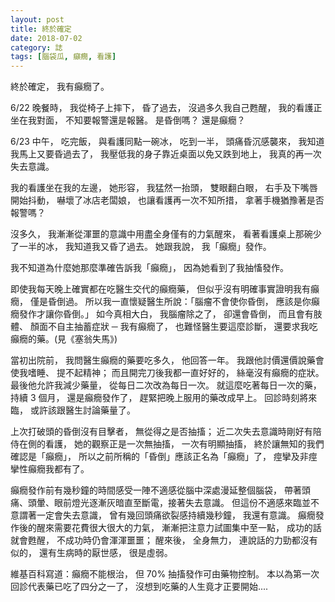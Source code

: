 ```yaml
---
layout: post
title: 終於確定
date: 2018-07-02
category: 誌
tags: [腦袋瓜, 癲癇, 看護]
---
```


終於確定，
我有癲癇了。

6/22 晚餐時，
我從椅子上摔下，
昏了過去，
沒過多久我自己甦醒，
我的看護正坐在我對面，
不知要報警還是報醫。
是昏倒嗎？
還是癲癇？

<!--more-->
6/23 中午，
吃完飯，
與看護同點一碗冰，
吃到一半，
頭痛昏沉感襲來，
我知道我馬上又要昏過去了，
我壓低我的身子靠近桌面以免又跌到地上，
我真的再一次失去意識。

我的看護坐在我的左邊，
她形容，
我猛然一抬頭，
雙眼翻白眼，
右手及下嘴唇開始抖動，
嚇壞了冰店老闆娘，
也讓看護再一次不知所措，
拿著手機猶豫著是否報警嗎？

沒多久，
我漸漸從渾噩的意識中用盡全身僅有的力氣醒來，
看著看護桌上那碗少了一半的冰，
我知道我又昏了過去。
她跟我說，
我「癲癇」發作。

我不知道為什麼她那麼準確告訴我「癲癇」，
因為她看到了我抽慉發作。

即使我每天晚上確實都在吃醫生交代的癲癇藥，
但似乎沒有明確事實證明我有癲癇，
僅是昏倒過。
所以我一直懷疑醫生所說：「腦瘤不會使你昏倒，
應該是你癲癇發作才讓你昏倒。」
如今真相大白，
我腦瘤除之了，
卻還會昏倒，
而且會有肢體、 顏面不自主抽蓄症狀 ─ 我有癲癇了，
也難怪醫生要這麼診斷，
還要求我吃癲癇的藥。(見《塞翁失馬》)

當初出院前，
我問醫生癲癇的藥要吃多久，
他回答一年。
我跟他討價還價說藥會使我嗜睡、 提不起精神；
而且開完刀後我都一直好好的，
絲毫沒有癲癇的症狀。
最後他允許我減少藥量，
從每日二次改為每日一次。
就這麼吃著每日一次的藥，
持續 3 個月，
還是癲癇發作了，
趕緊把晚上服用的藥改成早上。
回診時刻將來臨，
或許該跟醫生討論藥量了。

上次打破頭的昏倒沒有目擊者，
無從得之是否抽搐；
近二次失去意識時剛好有陪侍在側的看護，
她的觀察正是一次無抽搐，
一次有明顯抽搐，
終於讓無知的我們確認是「癲癇」，
所以之前所稱的「昏倒」應該正名為「癲癇」了，
痙攣及非痙攣性癲癇我都有了。

癲癇發作前有幾秒鐘的時間感受一陣不適感從腦中深處漫延整個腦袋，
帶著頭痛、頭暈、眼前燈光逐漸灰暗直至斷電，接著失去意識。
但這份不適感來臨並不意謂著一定會失去意識，
曾有幾回頭痛欲裂感持續幾秒鐘，
我還有意識。
癲癇發作後的醒來需要花費很大很大的力氣，
漸漸把注意力試圖集中至一點，
成功的話就會甦醒，
不成功時仍會渾渾噩噩；
醒來後，
全身無力，
連說話的力勁都沒有似的，
還有生病時的厭世感，
很是虛弱。

維基百科寫道：癲癇不能根治，
但 70% 抽搐發作可由藥物控制。
本以為第一次回診代表藥已吃了四分之一了，
沒想到吃藥的人生竟才正要開始....
